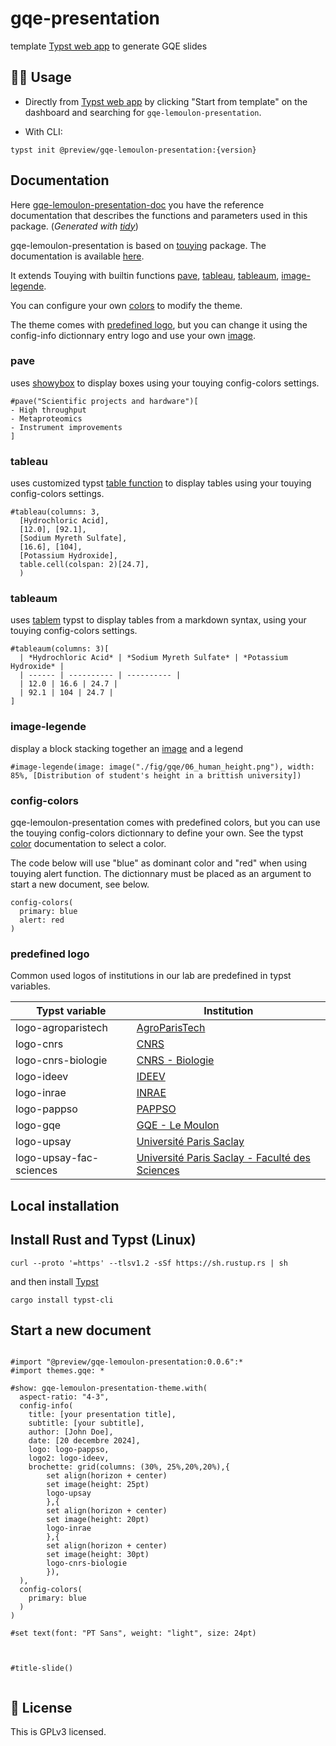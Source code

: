 # gqe-presentation

template [Typst web app](https://typst.app/?template=gqe-lemoulon-presentation&version=0.0.6) to generate GQE slides


## 🧑‍💻 Usage

- Directly from [Typst web app](https://typst.app/) by clicking "Start from template" on the dashboard and searching for `gqe-lemoulon-presentation`.

- With CLI:

```
typst init @preview/gqe-lemoulon-presentation:{version}
```

## Documentation

Here [gqe-lemoulon-presentation-doc](docs/gqe-lemoulon-presentation-doc.pdf) you have the reference documentation that describes the functions and parameters used in this package. (_Generated with [tidy](https://github.com/Mc-Zen/tidy)_)

gqe-lemoulon-presentation is based on [touying](https://touying-typ.github.io/) package. The documentation is available [here](https://touying-typ.github.io/docs/intro).

It extends Touying with builtin functions [pave](#pave), [tableau](#tableau), [tableaum](#tableaum), [image-legende](#image-legende).

You can configure your own [colors](#config-colors) to modify the theme.

The theme comes with [predefined logo](#predefined-logo), but you can change it using the config-info dictionnary entry logo and use your own [image](https://typst.app/docs/reference/visualize/image/).

### pave

uses [showybox](https://typst.app/universe/package/showybox/) to display boxes using your touying config-colors settings.

```
#pave("Scientific projects and hardware")[
- High throughput
- Metaproteomics
- Instrument improvements
]
```


### tableau

uses customized typst [table function](https://typst.app/docs/reference/model/table) to display tables using your touying config-colors settings.

```
#tableau(columns: 3,
  [Hydrochloric Acid],
  [12.0], [92.1],
  [Sodium Myreth Sulfate],
  [16.6], [104],
  [Potassium Hydroxide],
  table.cell(colspan: 2)[24.7],
  )
```

### tableaum

uses [tablem](https://typst.app/universe/package/tablem/) typst to display tables from a markdown syntax, using your touying config-colors settings.

```
#tableaum(columns: 3)[
  | *Hydrochloric Acid* | *Sodium Myreth Sulfate* | *Potassium Hydroxide* |
  | ------ | ---------- | ---------- |
  | 12.0 | 16.6 | 24.7 |
  | 92.1 | 104 | 24.7 |
]
```
### image-legende

display a block stacking together an [image](https://typst.app/docs/reference/visualize/image/) and a legend

```
#image-legende(image: image("./fig/gqe/06_human_height.png"), width: 85%, [Distribution of student's height in a brittish university])
```


### config-colors

gqe-lemoulon-presentation comes with predefined colors, but you can use the touying config-colors dictionnary to define your own.
See the typst [color]("https://typst.app/docs/reference/visualize/color/") documentation to select a color.

The code below will use "blue" as dominant color and "red" when using touying alert function. The dictionnary must be placed as an argument to start a new document, see below.
```
config-colors(
  primary: blue
  alert: red
)
```

### predefined logo

Common used logos of institutions in our lab are predefined in typst variables.

| Typst variable | Institution |
| -------- | ------------ |
| logo-agroparistech | [AgroParisTech](https://www.agroparistech.fr/) |
| logo-cnrs | [CNRS](https://www.cnrs.fr) |
| logo-cnrs-biologie | [CNRS - Biologie](https://www.insb.cnrs.fr/fr) |
| logo-ideev | [IDEEV](https://www.ideev.universite-paris-saclay.fr/) |
| logo-inrae | [INRAE](https://www.inrae.fr/) |
| logo-pappso | [PAPPSO](http://pappso.inra.fr/) |
| logo-gqe | [GQE - Le Moulon](https://moulon.inrae.fr/umr/) |
| logo-upsay | [Université Paris Saclay](https://www.universite-paris-saclay.fr/) |
| logo-upsay-fac-sciences | [Université Paris Saclay - Faculté des Sciences]() |



## Local installation

## Install Rust and Typst (Linux)

```
curl --proto '=https' --tlsv1.2 -sSf https://sh.rustup.rs | sh
```
and then install [Typst](https://github.com/typst/typst#installation)

```
cargo install typst-cli
```

## Start a new document

```

#import "@preview/gqe-lemoulon-presentation:0.0.6":*
#import themes.gqe: *

#show: gqe-lemoulon-presentation-theme.with(
  aspect-ratio: "4-3",
  config-info(
    title: [your presentation title],
    subtitle: [your subtitle],
    author: [John Doe],
    date: [20 decembre 2024],
    logo: logo-pappso,
    logo2: logo-ideev,
    brochette: grid(columns: (30%, 25%,20%,20%),{
		set align(horizon + center)
		set image(height: 25pt)
		logo-upsay
		},{
		set align(horizon + center)
		set image(height: 20pt)
		logo-inrae
		},{
		set align(horizon + center)
		set image(height: 30pt)
		logo-cnrs-biologie
		}),
  ),
  config-colors(
    primary: blue
  )
)

#set text(font: "PT Sans", weight: "light", size: 24pt)



#title-slide()


```

## 📝 License

This is GPLv3 licensed.
